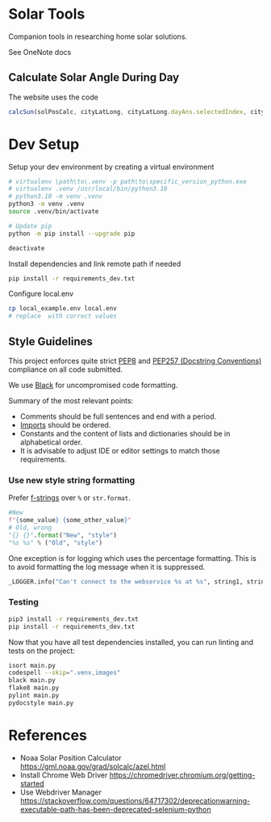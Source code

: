 # Solar Tools

Companion tools in researching home solar solutions.

See OneNote docs

## Calculate Solar Angle During Day

The website uses the code

```javascript
calcSun(solPosCalc, cityLatLong, cityLatLong.dayAns.selectedIndex, cityLatLong.cities.selectedIndex)
```

# Dev Setup

Setup your dev environment by creating a virtual environment

```bash
# virtualenv \path\to\.venv -p path\to\specific_version_python.exe
# virtualenv .venv /usr/local/bin/python3.10
# python3.10 -m venv .venv
python3 -m venv .venv
source .venv/bin/activate

# Update pip
python -m pip install --upgrade pip

deactivate
```

Install dependencies and link remote path if needed

```bash
pip install -r requirements_dev.txt
```

Configure local.env

```bash
cp local_example.env local.env
# replace  with correct values
```

## Style Guidelines

This project enforces quite strict [PEP8](https://www.python.org/dev/peps/pep-0008/) and [PEP257 (Docstring Conventions)](https://www.python.org/dev/peps/pep-0257/) compliance on all code submitted.

We use [Black](https://github.com/psf/black) for uncompromised code formatting.

Summary of the most relevant points:

- Comments should be full sentences and end with a period.
- [Imports](https://www.python.org/dev/peps/pep-0008/#imports) should be ordered.
- Constants and the content of lists and dictionaries should be in alphabetical order.
- It is advisable to adjust IDE or editor settings to match those requirements.

### Use new style string formatting

Prefer [f-strings](https://docs.python.org/3/reference/lexical_analysis.html#f-strings) over ``%`` or ``str.format``.

```python
#New
f"{some_value} {some_other_value}"
# Old, wrong
"{} {}".format("New", "style")
"%s %s" % ("Old", "style")
```

One exception is for logging which uses the percentage formatting. This is to avoid formatting the log message when it is suppressed.

```python
_LOGGER.info("Can't connect to the webservice %s at %s", string1, string2)
```

### Testing

```bash
pip3 install -r requirements_dev.txt
pip install -r requirements_dev.txt
```

Now that you have all test dependencies installed, you can run linting and tests on the project:

```bash
isort main.py
codespell --skip=".venv,images"
black main.py 
flake8 main.py
pylint main.py
pydocstyle main.py
```



# References

- Noaa Solar Position Calculator https://gml.noaa.gov/grad/solcalc/azel.html
- Install Chrome Web Driver https://chromedriver.chromium.org/getting-started
- Use Webdriver Manager https://stackoverflow.com/questions/64717302/deprecationwarning-executable-path-has-been-deprecated-selenium-python